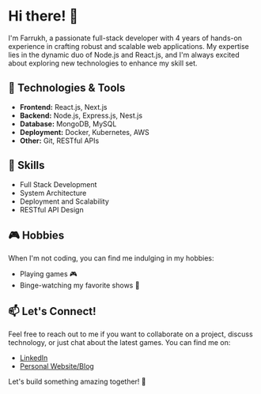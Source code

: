 # Hi there! 👋

I'm Farrukh, a passionate full-stack developer with 4 years of hands-on experience in crafting robust and scalable web applications. My expertise lies in the dynamic duo of Node.js and React.js, and I'm always excited about exploring new technologies to enhance my skill set.

## 🔧 Technologies & Tools

- **Frontend:** React.js, Next.js
- **Backend:** Node.js, Express.js, Nest.js
- **Database:** MongoDB, MySQL
- **Deployment:** Docker, Kubernetes, AWS
- **Other:** Git, RESTful APIs

## 🚀 Skills

- Full Stack Development
- System Architecture
- Deployment and Scalability
- RESTful API Design

## 🎮 Hobbies

When I'm not coding, you can find me indulging in my hobbies:

- Playing games 🎮
- Binge-watching my favorite shows 🍿

## 📫 Let's Connect!

Feel free to reach out to me if you want to collaborate on a project, discuss technology, or just chat about the latest games. You can find me on:

- [LinkedIn](https://www.linkedin.com/in/farrukh-zeb-0687a8184/)
- [Personal Website/Blog](https://www.farrukhcodes.com)

Let's build something amazing together! 🚀

